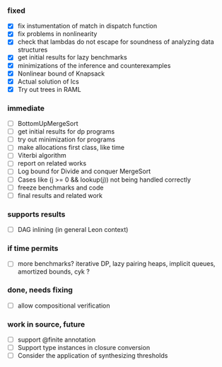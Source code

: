 ### fixed
- [x] fix instumentation of match in dispatch function
- [x] fix problems in nonlinearity
- [x] check that lambdas do not escape for soundness of analyzing data structures
- [x] get initial results for lazy benchmarks
- [x] minimizations of the inference and counterexamples
- [x] Nonlinear bound of Knapsack
- [x] Actual solution of lcs
- [x] Try out trees in RAML

### immediate 
- [ ] BottomUpMergeSort
- [ ] get initial results for dp programs
- [ ] try out minimization for programs
- [ ] make allocations first class, like time
- [ ] Viterbi algorithm
- [ ] report on related works
- [ ] Log bound for Divide and conquer MergeSort
- [ ] Cases like (j >= 0 && lookup(j)) not being handled correctly 
- [ ] freeze benchmarks and code
- [ ] final results and related work 

### supports results
- [ ] DAG inlining (in general Leon context)

### if time permits
- [ ] more benchmarks? iterative DP, lazy pairing heaps, implicit queues, amortized bounds, cyk ?

### done, needs fixing
- [ ] allow compositional verification

### work in source, future 
- [ ] support @finite annotation
- [ ] Support type instances in closure conversion
- [ ] Consider the application of synthesizing thresholds
